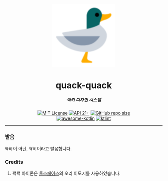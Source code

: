 <p align="center">
  <img src="./assets/toss-duck.svg" width="40%" alt="duck" />
</p>
<h1 align="center">quack-quack</h1>
<h5 align="center">덕키 디자인 시스템</h5>
<p align="center">
  <a href="LICENSE"><img alt="MIT License" src="https://img.shields.io/badge/License-MIT-blue"/></a>
  <a href="https://developer.android.com/about/versions/lollipop"><img alt="API 21+" src="https://img.shields.io/badge/API-21%2B-brightgreen.svg"/></a>
  <a href="https://github.com/sungbinland/quack-quack"><img alt="GitHub repo size" src="https://img.shields.io/github/repo-size/sungbinland/quack-quack"/></a>
  <br/>
  <a href="https://kotlin.link"><img src="https://kotlin.link/awesome-kotlin.svg" alt="awesome-kotlin"/></a>
  <a href="https://ktlint.github.io/"><img src="https://img.shields.io/badge/code%20style-%E2%9D%A4-FF4081.svg" alt="ktlint"/></a>
</p>


---

### 발음

`꿱꿱` 이 아닌, `꽥꽥` 이라고 발음합니다.

### Credits

1. 꽥꽥 아이콘은 [토스페이스](https://toss.im/tossface)의 오리 이모지를 사용하였습니다.


